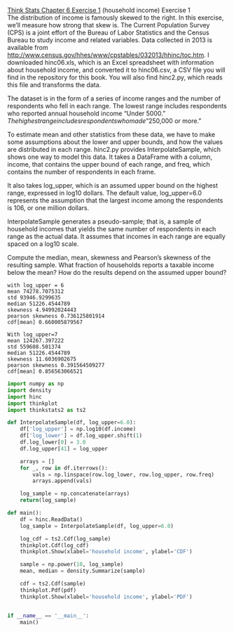 [Think Stats Chapter 6 Exercise 1](http://greenteapress.com/thinkstats2/html/thinkstats2007.html#toc60) (household income)
Exercise 1  
The distribution of income is famously skewed to the right. In this exercise, we’ll measure how strong that skew is.
The Current Population Survey (CPS) is a joint effort of the Bureau of Labor Statistics and the Census Bureau to study income and related variables. Data collected in 2013 is available from http://www.census.gov/hhes/www/cpstables/032013/hhinc/toc.htm. I downloaded hinc06.xls, which is an Excel spreadsheet with information about household income, and converted it to hinc06.csv, a CSV file you will find in the repository for this book. You will also find hinc2.py, which reads this file and transforms the data.

The dataset is in the form of a series of income ranges and the number of respondents who fell in each range. The lowest range includes respondents who reported annual household income “Under $5000.” The highest range includes respondents who made “$250,000 or more.”

To estimate mean and other statistics from these data, we have to make some assumptions about the lower and upper bounds, and how the values are distributed in each range. hinc2.py provides InterpolateSample, which shows one way to model this data. It takes a DataFrame with a column, income, that contains the upper bound of each range, and freq, which contains the number of respondents in each frame.

It also takes log_upper, which is an assumed upper bound on the highest range, expressed in log10 dollars. The default value, log_upper=6.0 represents the assumption that the largest income among the respondents is 106, or one million dollars.

InterpolateSample generates a pseudo-sample; that is, a sample of household incomes that yields the same number of respondents in each range as the actual data. It assumes that incomes in each range are equally spaced on a log10 scale.

Compute the median, mean, skewness and Pearson’s skewness of the resulting sample. What fraction of households reports a taxable income below the mean? How do the results depend on the assumed upper bound?

```
with log_upper = 6
mean 74278.7075312
std 93946.9299635
median 51226.4544789
skewness 4.94992024443
pearson skewness 0.736125801914
cdf[mean] 0.660005879567
```
```
With log_upper=7
mean 124267.397222
std 559608.501374
median 51226.4544789
skewness 11.6036902675
pearson skewness 0.391564509277
cdf[mean] 0.856563066521
```
```python
import numpy as np
import density
import hinc
import thinkplot
import thinkstats2 as ts2

def InterpolateSample(df, log_upper=6.0):
	df['log_upper'] = np.log10(df.income)
	df['log_lower'] = df.log_upper.shift(1)
	df.log_lower[0] = 3.0
	df.log_upper[41] = log_upper

	arrays = []
	for _, row in df.iterrows():
		vals = np.linspace(row.log_lower, row.log_upper, row.freq)
		arrays.append(vals)

	log_sample = np.concatenate(arrays)
	return(log_sample)

def main():
	df = hinc.ReadData()
	log_sample = InterpolateSample(df, log_upper=6.0)

	log_cdf = ts2.Cdf(log_sample)
	thinkplot.Cdf(log_cdf)
	thinkplot.Show(xlabel='household income', ylabel='CDF')

	sample = np.power(10, log_sample)
	mean, median = density.Summarize(sample)

	cdf = ts2.Cdf(sample)
	thinkplot.Pdf(pdf)
	thinkplot.Show(xlabel='household income', ylabel='PDF')


if __name__ == '__main__':
	main()	
